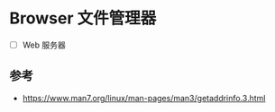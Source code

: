 # Browser 文件管理器

* [ ] Web 服务器

## 参考

- https://www.man7.org/linux/man-pages/man3/getaddrinfo.3.html
